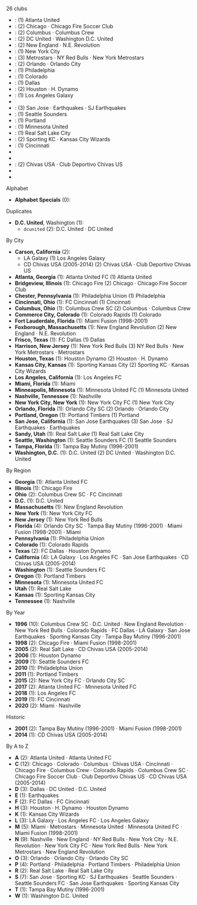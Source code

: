 26 clubs

-  : (1) Atlanta United
-  : (2) Chicago · Chicago Fire Soccer Club
-  : (2) Columbus · Columbus Crew
-  : (2) DC United · Washington D.C. United
-  : (2) New England · N.E. Revolution
-  : (1) New York City
-  : (3) Metrostars · NY Red Bulls · New York Metrostars
-  : (2) Orlando · Orlando City
-  : (1) Philadelphia
-  : (1) Colorado
-  : (1) Dallas
-  : (2) Houston · H. Dynamo
-  : (1) Los Angeles Galaxy
- 
-  : (3) San Jose · Earthquakes · SJ Earthquakes
-  : (1) Seattle Sounders
-  : (1) Portland
-  : (1) Minnesota United
-  : (1) Real Salt Lake City
-  : (2) Sporting KC · Kansas City Wizards
-  : (1) Cincinnati
- 
- 
-  : (2) Chivas USA · Club Deportivo Chivas US
- 
- 




Alphabet

- **Alphabet Specials** (0): 




Duplicates

- **D.C. United**, Washington (1):
  - `dcunited` (2): D.C. United · DC United




By City

- **Carson, California** (2): 
  - LA Galaxy  (1) Los Angeles Galaxy
  - CD Chivas USA (2005-2014)  (2) Chivas USA · Club Deportivo Chivas US
- **Atlanta, Georgia** (1): Atlanta United FC  (1) Atlanta United
- **Bridgeview, Illinois** (1): Chicago Fire  (2) Chicago · Chicago Fire Soccer Club
- **Chester, Pennsylvania** (1): Philadelphia Union  (1) Philadelphia
- **Cincinnati, Ohio** (1): FC Cincinnati  (1) Cincinnati
- **Columbus, Ohio** (1): Columbus Crew SC  (2) Columbus · Columbus Crew
- **Commerce City, Colorado** (1): Colorado Rapids  (1) Colorado
- **Fort Lauderdale, Florida** (1): Miami Fusion (1998-2001) 
- **Foxborough, Massachusetts** (1): New England Revolution  (2) New England · N.E. Revolution
- **Frisco, Texas** (1): FC Dallas  (1) Dallas
- **Harrison, New Jersey** (1): New York Red Bulls  (3) NY Red Bulls · New York Metrostars · Metrostars
- **Houston, Texas** (1): Houston Dynamo  (2) Houston · H. Dynamo
- **Kansas City, Kansas** (1): Sporting Kansas City  (2) Sporting KC · Kansas City Wizards
- **Los Angeles, California** (1): Los Angeles FC 
- **Miami, Florida** (1): Miami 
- **Minneapolis, Minnesota** (1): Minnesota United FC  (1) Minnesota United
- **Nashville, Tennessee** (1): Nashville 
- **New York City, New York** (1): New York City FC  (1) New York City
- **Orlando, Florida** (1): Orlando City SC  (2) Orlando · Orlando City
- **Portland, Oregon** (1): Portland Timbers  (1) Portland
- **San Jose, California** (1): San Jose Earthquakes  (3) San Jose · SJ Earthquakes · Earthquakes
- **Sandy, Utah** (1): Real Salt Lake  (1) Real Salt Lake City
- **Seattle, Washington** (1): Seattle Sounders FC  (1) Seattle Sounders
- **Tampa, Florida** (1): Tampa Bay Mutiny (1996-2001) 
- **Washington, D.C.** (1): D.C. United  (2) DC United · Washington D.C. United




By Region

- **Georgia** (1):   Atlanta United FC
- **Illinois** (1):   Chicago Fire
- **Ohio** (2):   Columbus Crew SC · FC Cincinnati
- **D.C.** (1):   D.C. United
- **Massachusetts** (1):   New England Revolution
- **New York** (1):   New York City FC
- **New Jersey** (1):   New York Red Bulls
- **Florida** (4):   Orlando City SC · Tampa Bay Mutiny (1996-2001) · Miami Fusion (1998-2001) · Miami
- **Pennsylvania** (1):   Philadelphia Union
- **Colorado** (1):   Colorado Rapids
- **Texas** (2):   FC Dallas · Houston Dynamo
- **California** (4):   LA Galaxy · Los Angeles FC · San Jose Earthquakes · CD Chivas USA (2005-2014)
- **Washington** (1):   Seattle Sounders FC
- **Oregon** (1):   Portland Timbers
- **Minnesota** (1):   Minnesota United FC
- **Utah** (1):   Real Salt Lake
- **Kansas** (1):   Sporting Kansas City
- **Tennessee** (1):   Nashville




By Year

- **1996** (10):   Columbus Crew SC · D.C. United · New England Revolution · New York Red Bulls · Colorado Rapids · FC Dallas · LA Galaxy · San Jose Earthquakes · Sporting Kansas City · Tampa Bay Mutiny (1996-2001)
- **1998** (2):   Chicago Fire · Miami Fusion (1998-2001)
- **2005** (2):   Real Salt Lake · CD Chivas USA (2005-2014)
- **2006** (1):   Houston Dynamo
- **2009** (1):   Seattle Sounders FC
- **2010** (1):   Philadelphia Union
- **2011** (1):   Portland Timbers
- **2015** (2):   New York City FC · Orlando City SC
- **2017** (2):   Atlanta United FC · Minnesota United FC
- **2018** (1):   Los Angeles FC
- **2019** (1):   FC Cincinnati
- **2020** (2):   Miami · Nashville




Historic

- **2001** (2):   Tampa Bay Mutiny (1996-2001) · Miami Fusion (1998-2001)
- **2014** (1):   CD Chivas USA (2005-2014)






By A to Z

- **A** (2): Atlanta United · Atlanta United FC
- **C** (12): Chicago · Colorado · Columbus · Chivas USA · Cincinnati · Chicago Fire · Columbus Crew · Colorado Rapids · Columbus Crew SC · Chicago Fire Soccer Club · Club Deportivo Chivas US · CD Chivas USA (2005-2014)
- **D** (3): Dallas · DC United · D.C. United
- **E** (1): Earthquakes
- **F** (2): FC Dallas · FC Cincinnati
- **H** (3): Houston · H. Dynamo · Houston Dynamo
- **K** (1): Kansas City Wizards
- **L** (3): LA Galaxy · Los Angeles FC · Los Angeles Galaxy
- **M** (5): Miami · Metrostars · Minnesota United · Minnesota United FC · Miami Fusion (1998-2001)
- **N** (9): Nashville · New England · NY Red Bulls · New York City · N.E. Revolution · New York City FC · New York Red Bulls · New York Metrostars · New England Revolution
- **O** (3): Orlando · Orlando City · Orlando City SC
- **P** (4): Portland · Philadelphia · Portland Timbers · Philadelphia Union
- **R** (2): Real Salt Lake · Real Salt Lake City
- **S** (7): San Jose · Sporting KC · SJ Earthquakes · Seattle Sounders · Seattle Sounders FC · San Jose Earthquakes · Sporting Kansas City
- **T** (1): Tampa Bay Mutiny (1996-2001)
- **W** (1): Washington D.C. United




